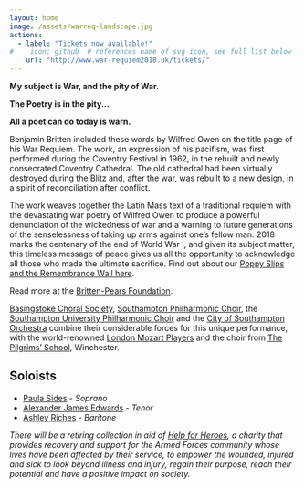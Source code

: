 ```yaml
---
layout: home
image: /assets/warreq-landscape.jpg
actions:
  - label: "Tickets now available!"
#    icon: github  # references name of svg icon, see full list below
    url: "http://www.war-requiem2018.uk/tickets/"
---
```

**My subject is War, and the pity of War.**

**The Poetry is in the pity...**

**All a poet can do today is warn.**

Benjamin Britten included these words by Wilfred Owen on the title page of his War Requiem. The work, an expression of his
pacifism, was first performed during the Coventry Festival in 1962, in the rebuilt and newly consecrated Coventry Cathedral.
The old cathedral had been virtually destroyed during the Blitz and, after the war, was rebuilt to a new design, in a spirit
of reconciliation after conflict.

The work weaves together the Latin Mass text of a traditional requiem with
the devastating war poetry of Wilfred Owen to produce a powerful
denunciation of the wickedness of war and a warning to future generations of
the senselessness of taking up arms against one’s fellow man. 2018 marks the
centenary of the end of World War I, and given its subject matter, this timeless
message of peace gives us all the opportunity to acknowledge all those who
made the ultimate sacrifice. Find out about our
[Poppy Slips and the Remembrance Wall here](http://war-requiem2018.uk/InRemembrance.html).

Read more at the [Britten-Pears Foundation](http://www.warrequiem.org/). 

[Basingstoke Choral Society](http://baschoral.wixsite.com/bcsoc), [Southampton Philharmonic Choir](http://www.southamptonphil.org/web/), the
[Southampton University Philharmonic Choir](https://www.susu.org/groups/suphil) and the [City of Southampton
Orchestra](https://www.csorchestra.org/) combine their considerable forces for
this unique performance, with the world-renowned [London Mozart Players](http://londonmozartplayers.com/) and
the choir from [The Pilgrims’ School](http://www.thepilgrims-school.co.uk/The-Professional-Choirs), Winchester.

## Soloists
* [Paula Sides](https://www.paulasides.com/) - *Soprano*
* [Alexander James Edwards](http://www.thetenor.co.uk/) - *Tenor*
* [Ashley Riches](https://www.ashleyriches.co.uk/) - *Baritone*

*There will be a retiring collection in aid of [Help for Heroes](https://www.helpforheroes.org.uk/),
a charity that provides recovery and support for the
Armed Forces community whose lives have been affected by their service, to empower the wounded, injured and sick to
look beyond illness and injury, regain their purpose, reach their potential and have a positive impact on society.*
